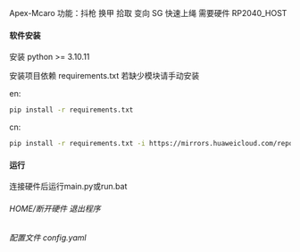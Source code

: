 Apex-Mcaro
功能：抖枪 换甲 拾取 变向 SG 快速上绳
需要硬件 RP2040_HOST

#### 软件安装

安装 python >= 3.10.11

安装项目依赖 requirements.txt 若缺少模块请手动安装

en:
```bash
pip install -r requirements.txt
```
cn:
```bash
pip install -r requirements.txt -i https://mirrors.huaweicloud.com/repository/pypi/simple
```

#### 运行

连接硬件后运行main.py或run.bat

###### HOME/断开硬件 退出程序

###### 配置文件 config.yaml
